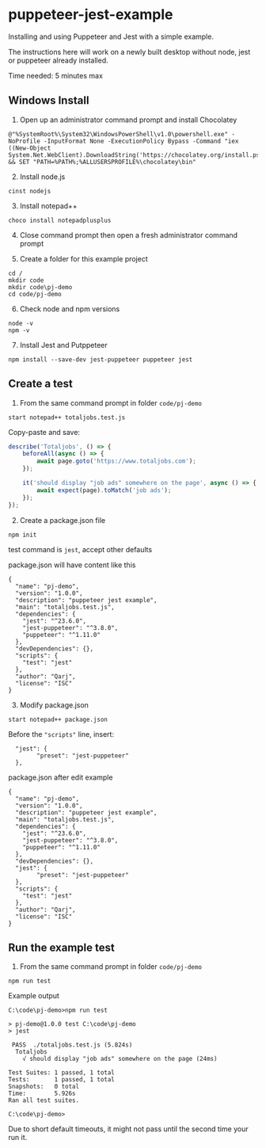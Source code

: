 # puppeteer-jest-example

Installing and using Puppeteer and Jest with a simple example.

The instructions here will work on a newly built desktop without node, jest or puppeteer already installed.

Time needed: 5 minutes max


## Windows Install

1. Open up an administrator command prompt and install Chocolatey
```
@"%SystemRoot%\System32\WindowsPowerShell\v1.0\powershell.exe" -NoProfile -InputFormat None -ExecutionPolicy Bypass -Command "iex ((New-Object System.Net.WebClient).DownloadString('https://chocolatey.org/install.ps1'))" && SET "PATH=%PATH%;%ALLUSERSPROFILE%\chocolatey\bin"
```

2. Install node.js
```
cinst nodejs
```

3. Install notepad++
```
choco install notepadplusplus
```

4. Close command prompt then open a fresh administrator command prompt

5. Create a folder for this example project
```
cd /
mkdir code
mkdir code\pj-demo
cd code/pj-demo
```

6. Check node and npm versions
```
node -v
npm -v
```

7. Install Jest and Putppeteer
```
npm install --save-dev jest-puppeteer puppeteer jest
```

## Create a test

1. From the same command prompt in folder `code/pj-demo`

```
start notepad++ totaljobs.test.js
```

Copy-paste and save:
```javascript
describe('Totaljobs', () => {
	beforeAll(async () => {
		await page.goto('https://www.totaljobs.com');
	});

	it('should display "job ads" somewhere on the page', async () => {
		await expect(page).toMatch('job ads');
	});
});
```

2. Create a package.json file

```
npm init
```

test command is `jest`, accept other defaults

package.json will have content like this
```
{
  "name": "pj-demo",
  "version": "1.0.0",
  "description": "puppeteer jest example",
  "main": "totaljobs.test.js",
  "dependencies": {
    "jest": "^23.6.0",
    "jest-puppeteer": "^3.8.0",
    "puppeteer": "^1.11.0"
  },
  "devDependencies": {},
  "scripts": {
    "test": "jest"
  },
  "author": "Qarj",
  "license": "ISC"
}

```

3. Modify package.json

```
start notepad++ package.json
```

Before the `"scripts"` line, insert:
```
  "jest": {
        "preset": "jest-puppeteer"
  },
```

package.json after edit example
```
{
  "name": "pj-demo",
  "version": "1.0.0",
  "description": "puppeteer jest example",
  "main": "totaljobs.test.js",
  "dependencies": {
    "jest": "^23.6.0",
    "jest-puppeteer": "^3.8.0",
    "puppeteer": "^1.11.0"
  },
  "devDependencies": {},
  "jest": {
        "preset": "jest-puppeteer"
  },
  "scripts": {
    "test": "jest"
  },
  "author": "Qarj",
  "license": "ISC"
}
```


## Run the example test

1. From the same command prompt in folder `code/pj-demo`

```
npm run test
```

Example output
```
C:\code\pj-demo>npm run test

> pj-demo@1.0.0 test C:\code\pj-demo
> jest

 PASS  ./totaljobs.test.js (5.824s)
  Totaljobs
    √ should display "job ads" somewhere on the page (24ms)

Test Suites: 1 passed, 1 total
Tests:       1 passed, 1 total
Snapshots:   0 total
Time:        5.926s
Ran all test suites.

C:\code\pj-demo>
```

Due to short default timeouts, it might not pass until the second time your run it.
